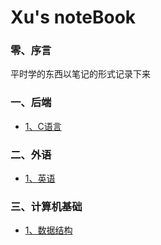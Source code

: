 # Xu's noteBook

### 零、序言

平时学的东西以笔记的形式记录下来

### 一、后端

+ [1、C语言](C语言)

### 二、外语

- [1、英语](英语)

### 三、计算机基础

- [1、数据结构](数据结构)

